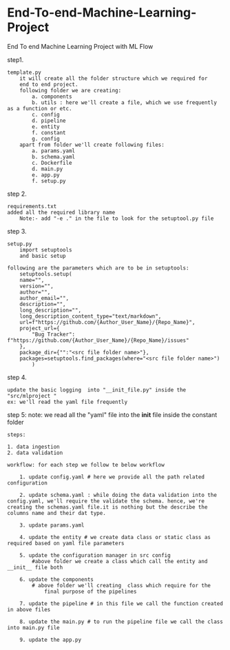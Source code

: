 # End-To-end-Machine-Learning-Project
End To end Machine Learning Project with ML Flow

step1. 

    template.py
        it will create all the folder structure which we required for 
        end to end project.
        following folder we are creating:
            a. components
            b. utils : here we'll create a file, which we use frequently as a function or etc.
            c. config
            d. pipeline
            e. entity
            f. constant
            g. config
        apart from folder we'll create following files:
            a. params.yaml
            b. schema.yaml
            c. Dockerfile
            d. main.py
            e. app.py
            f. setup.py


step 2. 

    requirements.txt
    added all the required library name
        Note:- add "-e ." in the file to look for the setuptool.py file

step 3.

    setup.py
        import setuptools
        and basic setup

    following are the parameters which are to be in setuptools:
        setuptools.setup(
        name="",
        version="",
        author="",
        author_email="",
        description="",
        long_description="",
        long_description_content_type="text/markdown",
        url=f"https://github.com/{Author_User_Name}/{Repo_Name}",
        project_url={
            "Bug Tracker": f"https://github.com/{Author_User_Name}/{Repo_Name}/issues"
        },
        package_dir={"":"<src file folder name>"},
        packages=setuptools.find_packages(where="<src file folder name>")
            )

step 4. 

    update the basic logging  into "__init_file.py" inside the "src/mlproject "
    ex: we'll read the yaml file frequently


step 5:
    note: we read all the "yaml" file into the __init__ file inside the constant folder

    steps:

    1. data ingestion
    2. data validation

    workflow: for each step we follow te below workflow

        1. update config.yaml # here we provide all the path related configuration

        2. update schema.yaml : while doing the data validation into the config.yaml, we'll require the validate the schema. hence, we're creating the schemas.yaml file.it is nothing but the describe the columns name and their dat type.

        3. update params.yaml

        4. update the entity # we create data class or static class as       required based on yaml file parameters

        5. update the configuration manager in src config
            #above folder we create a class which call the entity and __init__ file both

        6. update the components
            # above folder we'll creating  class which require for the 
                final purpose of the pipelines

        7. update the pipeline # in this file we call the function created in above files

        8. update the main.py # to run the pipeline file we call the class into main.py file

        9. update the app.py


